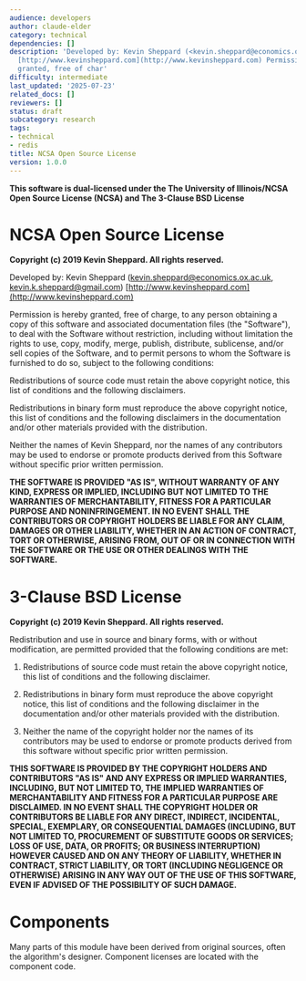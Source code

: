 ```yaml
---
audience: developers
author: claude-elder
category: technical
dependencies: []
description: 'Developed by: Kevin Sheppard (<kevin.sheppard@economics.ox.ac.uk>, <kevin.k.sheppard@gmail.com>)
  [http://www.kevinsheppard.com](http://www.kevinsheppard.com) Permission is hereby
  granted, free of char'
difficulty: intermediate
last_updated: '2025-07-23'
related_docs: []
reviewers: []
status: draft
subcategory: research
tags:
- technical
- redis
title: NCSA Open Source License
version: 1.0.0
---
```


**This software is dual-licensed under the The University of Illinois/NCSA
Open Source License (NCSA) and The 3-Clause BSD License**

# NCSA Open Source License
**Copyright (c) 2019 Kevin Sheppard. All rights reserved.**

Developed by: Kevin Sheppard (<kevin.sheppard@economics.ox.ac.uk>,
<kevin.k.sheppard@gmail.com>)
[http://www.kevinsheppard.com](http://www.kevinsheppard.com)

Permission is hereby granted, free of charge, to any person obtaining a copy of
this software and associated documentation files (the "Software"), to deal with
the Software without restriction, including without limitation the rights to
use, copy, modify, merge, publish, distribute, sublicense, and/or sell copies
of the Software, and to permit persons to whom the Software is furnished to do
so, subject to the following conditions:

Redistributions of source code must retain the above copyright notice, this
list of conditions and the following disclaimers.

Redistributions in binary form must reproduce the above copyright notice, this
list of conditions and the following disclaimers in the documentation and/or
other materials provided with the distribution.

Neither the names of Kevin Sheppard, nor the names of any contributors may be
used to endorse or promote products derived from this Software without specific
prior written permission.

**THE SOFTWARE IS PROVIDED "AS IS", WITHOUT WARRANTY OF ANY KIND, EXPRESS OR
IMPLIED, INCLUDING BUT NOT LIMITED TO THE WARRANTIES OF MERCHANTABILITY,
FITNESS FOR A PARTICULAR PURPOSE AND NONINFRINGEMENT. IN NO EVENT SHALL THE
CONTRIBUTORS OR COPYRIGHT HOLDERS BE LIABLE FOR ANY CLAIM, DAMAGES OR OTHER
LIABILITY, WHETHER IN AN ACTION OF CONTRACT, TORT OR OTHERWISE, ARISING FROM,
OUT OF OR IN CONNECTION WITH THE SOFTWARE OR THE USE OR OTHER DEALINGS WITH
THE SOFTWARE.**


# 3-Clause BSD License
**Copyright (c) 2019 Kevin Sheppard. All rights reserved.**

Redistribution and use in source and binary forms, with or without
modification, are permitted provided that the following conditions are met:

1. Redistributions of source code must retain the above copyright notice,
   this list of conditions and the following disclaimer.

2. Redistributions in binary form must reproduce the above copyright notice,
   this list of conditions and the following disclaimer in the documentation
   and/or other materials provided with the distribution.

3. Neither the name of the copyright holder nor the names of its contributors
   may be used to endorse or promote products derived from this software
   without specific prior written permission.

**THIS SOFTWARE IS PROVIDED BY THE COPYRIGHT HOLDERS AND CONTRIBUTORS "AS IS"
AND ANY EXPRESS OR IMPLIED WARRANTIES, INCLUDING, BUT NOT LIMITED TO, THE
IMPLIED WARRANTIES OF MERCHANTABILITY AND FITNESS FOR A PARTICULAR PURPOSE
ARE DISCLAIMED. IN NO EVENT SHALL THE COPYRIGHT HOLDER OR CONTRIBUTORS BE
LIABLE FOR ANY DIRECT, INDIRECT, INCIDENTAL, SPECIAL, EXEMPLARY, OR
CONSEQUENTIAL DAMAGES (INCLUDING, BUT NOT LIMITED TO, PROCUREMENT OF
SUBSTITUTE GOODS OR SERVICES; LOSS OF USE, DATA, OR PROFITS; OR BUSINESS
INTERRUPTION) HOWEVER CAUSED AND ON ANY THEORY OF LIABILITY, WHETHER IN
CONTRACT, STRICT LIABILITY, OR TORT (INCLUDING NEGLIGENCE OR OTHERWISE)
ARISING IN ANY WAY OUT OF THE USE OF THIS SOFTWARE, EVEN IF ADVISED OF
THE POSSIBILITY OF SUCH DAMAGE.**

# Components

Many parts of this module have been derived from original sources,
often the algorithm's designer. Component licenses are located with
the component code.
